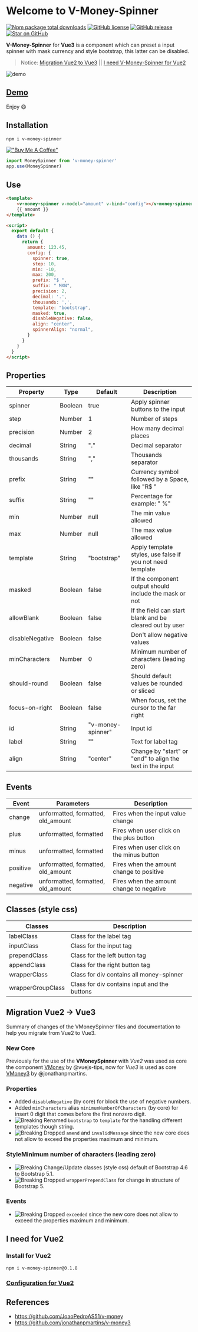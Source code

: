 # Welcome to V-Money-Spinner
[![Npm package total downloads](https://badgen.net/npm/dt/v-money-spinner)](https://npmjs.ccom/package/express) [![GitHub license](https://img.shields.io/github/license/Naereen/StrapDown.js.svg)](https://github.com/joserick/v-money-spinner/blob/master/LICENSE) [![GitHub release](https://img.shields.io/github/release/joserick/v-money-spinner.svg)](https://gitHub.com/joserick/v-money-spinner/releases/) [![Star on GitHub](https://img.shields.io/github/stars/joserick/v-money-spinner?style=social)](https://github.com/joserick/v-money-spinner/stargazers)

**V-Money-Spinner** for **Vue3** is a component which can preset a input spinner with mask currency and style bootstrap, this latter can be disabled.

> Notice: [Migration Vue2 to Vue3](https://github.com/joserick/v-money-spinner#migration-vue2---vue3) || [I need V-Money-Spinner for Vue2](https://github.com/joserick/v-money-spinner#i-need-for-vue2)

![demo](https://joserick.com/v_money_spinner/spinner.gif)

## [Demo](https://joserick.com/v_money_spinner/)
Enjoy :smile:

## Installation
```bash
npm i v-money-spinner
```
[!["Buy Me A Coffee"](https://www.buymeacoffee.com/assets/img/custom_images/orange_img.png)](https://www.buymeacoffee.com/joserick)
```js
import MoneySpinner from 'v-money-spinner'
app.use(MoneySpinner)
```

## Use
```html
<template>
    <v-money-spinner v-model="amount" v-bind="config"></v-money-spinner>
    {{ amount }}
</template>

<script>
  export default {
    data () {
      return {
        amount: 123.45,
        config: {
          spinner: true,
          step: 10,
          min: -10,
          max: 200,
          prefix: "$ ",
          suffix: " MXN",
          precision: 2,
          decimal: '.',
          thousands: ',',
          template: "bootstrap",
          masked: true,
          disableNegative: false,
          align: "center",
          spinnerAlign: "normal",
        }
      }
    }
  }
</script>
```

## Properties
| Property       | Type    | Default                 | Description                                                 |
|----------------|---------|-------------------------|-------------------------------------------------------------|
| spinner        | Boolean | true                    | Apply spinner buttons to the input                          |
| step           | Number  | 1                       | Number of steps                                             |
| precision      | Number  | 2                       | How many decimal places                                     |
| decimal        | String  | "."                     | Decimal separator                                           |
| thousands      | String  | ","                     | Thousands separator                                         |
| prefix         | String  | ""                      | Currency symbol followed by a Space, like "R$ "             |
| suffix         | String  | ""                      | Percentage for example: " %"                                |
| min            | Number  | null                    | The min value allowed                                       |
| max            | Number  | null                    | The max value allowed                                       |
| template       | String  | "bootstrap"             | Apply template styles, use false if you not need template   |
| masked         | Boolean | false                   | If the component output should include the mask or not      |
| allowBlank     | Boolean | false                   | If the field can start blank and be cleared out by user     |
| disableNegative| Boolean | false                   | Don't allow negative values                                 |
| minCharacters  | Number  | 0                       | Minimum number of characters (leading zero)                 |
| should-round   | Boolean | false                   | Should default values be rounded or sliced                  |
| focus-on-right | Boolean | false                   | When focus, set the cursor to the far right                 |
| id             | String  | "v-money-spinner"       | Input id                                                    |
| label          | String  | ""                      | Text for label tag                                          |
| align          | String  | "center"                | Change by "start" or "end" to align the text in the input   |


## Events
| Event          | Parameters                         | Description                                                |
|----------------|------------------------------------|------------------------------------------------------------|
| change         | unformatted, formatted, old_amount | Fires when the input value change                          |
| plus           | unformatted, formatted             | Fires when user click on the plus button                   |
| minus          | unformatted, formatted             | Fires when user click on the minus button                  |
| positive       | unformatted, formatted, old_amount | Fires when the amount change to positive                   |
| negative       | unformatted, formatted, old_amount | Fires when the amount change to negative                   |


## Classes (style css)
| Classes             | Description                                                                                |
|---------------------|--------------------------------------------------------------------------------------------|
| labelClass          | Class for the label tag                                                                    |
| inputClass          | Class for the input tag                                                                    |
| prependClass        | Class for the left button tag                                                              |
| appendClass         | Class for the right button tag                                                             |
| wrapperClass        | Class for div contains all money-spinner                                                   |
| wrapperGroupClass   | Class for div contains input and the buttons                                               |

## Migration Vue2 -> Vue3
Summary of changes of the VMoneySpinner files and documentation to help you migrate from Vue2 to Vue3.

### New Core
Previously for the use of the **VMoneySpinner** with *Vue2* was used as core the component [VMoney](https://github.com/vuejs-tips/v-money) by @vuejs-tips, now for *Vue3* is used as core [VMoney3](https://github.com/jonathanpmartins/v-money3) by @jonathanpmartins.

### Properties
 - Added `disableNegative` (by core) for block the use of negative numbers.
 - Added `minCharacters` alias `minimumNumberOfCharacters` (by core) for insert 0 digit that comes before the first nonzero digit.
 - ![Breaking](https://img.shields.io/badge/-Breaking-dc3545.svg) Renamed `bootstrap` to `template` for the handling different
   templates though string.
 - ![Breaking](https://img.shields.io/badge/-Breaking-dc3545.svg) Dropped `amend`  and `invalidMessage` since the new core does not allow to exceed the properties maximum and minimum.

### StyleMinimum number of characters (leading zero)
 - ![Breaking](https://img.shields.io/badge/-Breaking-dc3545.svg) Change/Update classes (style css) default of Bootstrap 4.6 to Bootstrap 5.1.
 - ![Breaking](https://img.shields.io/badge/-Breaking-dc3545.svg) Dropped `wrapperPrependClass` for change in structure of Bootstrap 5.

### Events
 - ![Breaking](https://img.shields.io/badge/-Breaking-dc3545.svg) Dropped `exceeded`  since the new core does not allow to exceed the properties maximum and minimum.

## I need for Vue2
### Install for Vue2
```bash
npm i v-money-spinner@0.1.8
```

### [Configuration for Vue2](https://github.com/joserick/v-money-spinner/tree/v0.1.8)

## References

 - https://github.com/JoaoPedroAS51/v-money
 - https://github.com/jonathanpmartins/v-money3
